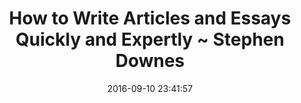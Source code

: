 ---
date: 2016-09-10 23:41:57
link:
  source: pocket
  source_url: https://getpocket.com
  text: How to Write Articles and Essays Quickly and Expertly ~ Stephen Downes
  url: http://www.downes.ca/post/38526
slug: how-to-write-articles-and-essays-quickly-and-expertly-stephen-downes
source: pocket
title: How to Write Articles and Essays Quickly and Expertly ~ Stephen Downes
---
